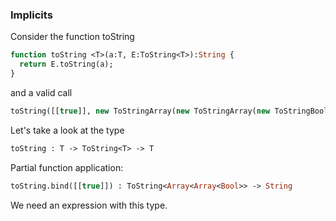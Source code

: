 ### Implicits

Consider the function toString

```haxe
function toString <T>(a:T, E:ToString<T>):String {
  return E.toString(a);
}
```
and a valid call

```haxe
toString([[true]], new ToStringArray(new ToStringArray(new ToStringBool())));
```

Let's take a look at the type
```haxe
toString : T -> ToString<T> -> T
```

Partial function application:
```haxe
toString.bind([[true]]) : ToString<Array<Array<Bool>> -> String
```
We need an expression with this type.